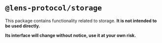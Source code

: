 # `@lens-protocol/storage`

This package contains functionality related to storage. **It is not intended to be used directly.**

**Its interface will change without notice, use it at your own risk.**
